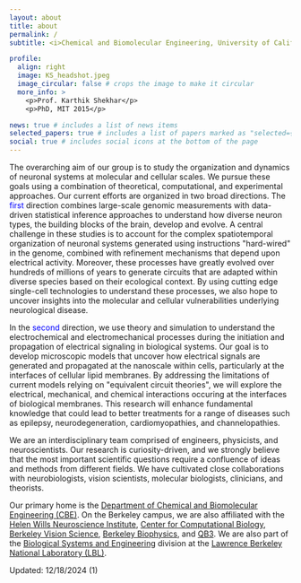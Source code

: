 ```yaml
---
layout: about
title: about
permalink: /
subtitle: <i>Chemical and Biomolecular Engineering, University of California Berkeley</i>

profile:
  align: right
  image: KS_headshot.jpeg
  image_circular: false # crops the image to make it circular
  more_info: >
    <p>Prof. Karthik Shekhar</p>
    <p>PhD, MIT 2015</p>

news: true # includes a list of news items
selected_papers: true # includes a list of papers marked as "selected={true}"
social: true # includes social icons at the bottom of the page
---
```


The overarching aim of our group is to study the organization and dynamics of neuronal systems at molecular and cellular scales. We pursue these goals using a combination of theoretical, computational, and experimental approaches. Our current efforts are organized in two broad directions. The <span style="color:blue">first</span> direction combines large-scale genomic measurements with data-driven statistical inference approaches to understand how diverse neuron types, the building blocks of the brain, develop and evolve. A central challenge in these studies is to account for the complex spatiotemporal organization of neuronal systems generated using instructions "hard-wired" in the genome, combined with refinement mechanisms that depend upon electrical activity. Moreover, these processes have greatly evolved over hundreds of millions of years to generate circuits that are adapted within diverse species based on their ecological context. By using cutting edge single-cell technologies to understand these processes, we also hope to uncover insights into the molecular and cellular vulnerabilities underlying neurological disease.   

In the <span style="color:blue">second</span> direction, we use theory and simulation to understand the electrochemical and electromechanical processes during the initiation and propagation of electrical signaling in biological systems. Our goal is to develop microscopic models that uncover how electrical signals are generated and propagated at the nanoscale within cells, particularly at the interfaces of cellular lipid membranes. By addressing the limitations of current models relying on "equivalent circuit theories", we will explore the electrical, mechanical, and chemical interactions occuring at the interfaces of biological membranes. This research will enhance fundamental knowledge that could lead to better treatments for a range of diseases such as epilepsy, neurodegeneration, cardiomyopathies, and channelopathies.

We are an interdisciplinary team comprised of engineers, physicists, and neuroscientists. Our research is curiosity-driven, and we strongly believe that the most important scientific questions require a confluence of ideas and methods from different fields. We have cultivated close collaborations with neurobiologists, vision scientists, molecular biologists, clinicians, and theorists.

Our primary home is the [Department of Chemical and Biomolecular Engineering (CBE)](https://chemistry.berkeley.edu/cbe). On the Berkeley campus, we are also affiliated with the [Helen Wills Neuroscience Institute](https://live-helen-wills-neuroscience-institute.pantheon.berkeley.edu), [Center for Computational Biology](https://ccb.berkeley.edu), [Berkeley Vision Science](https://vision.berkeley.edu/about-us/vision-science-program/), [Berkeley Biophysics](https://qb3.berkeley.edu/biophysics/), and [QB3](https://qb3.berkeley.edu). We are also part of the [Biological Systems and Engineering](https://biosciences.lbl.gov/bse/) division at the [Lawrence Berkeley National Laboratory (LBL)](https://www.lbl.gov).

Updated: 12/18/2024 (1)
